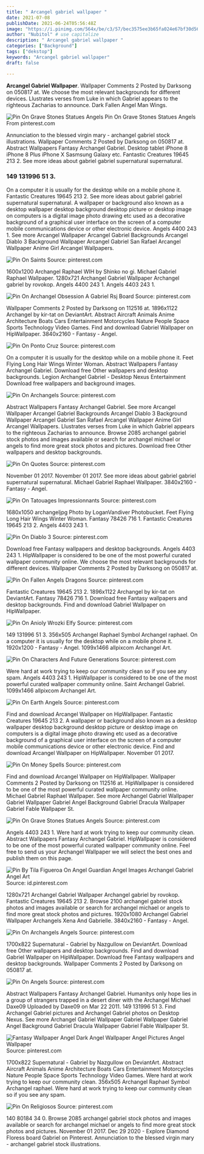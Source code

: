 ```yaml
---
title: " Arcangel gabriel wallpaper "
date: 2021-07-08
publishDate: 2021-06-24T05:56:48Z
image: "https://i.pinimg.com/564x/be/c3/57/bec3575ee3b65fa024e67bf30d56403b.jpg"
author: "Nubitol" # use capitalize
description: " Arcangel gabriel wallpaper "
categories: ["Background"]
tags: ["dekstop"]
keywords: "Arcangel gabriel wallpaper"
draft: false

---
```



**Arcangel Gabriel Wallpaper**. Wallpaper Comments 2 Posted by Darksong on 050817 at. We choose the most relevant backgrounds for different devices. Llustrates verses from Luke in which Gabriel appears to the righteous Zacharias to announce. Dark Fallen Angel Man Wings.

![Pin On Grave Stones Statues Angels](https://i.pinimg.com/originals/20/09/9c/20099c49361608fa5870e352cfe4f58c.jpg "Pin On Grave Stones Statues Angels")
Pin On Grave Stones Statues Angels From pinterest.com


Annunciation to the blessed virgin mary - archangel gabriel stock illustrations. Wallpaper Comments 2 Posted by Darksong on 050817 at. Abstract Wallpapers Fantasy Archangel Gabriel. Desktop tablet iPhone 8 iPhone 8 Plus iPhone X Sasmsung Galaxy etc. Fantastic Creatures 19645 213 2. See more ideas about gabriel gabriel supernatural supernatural.

### 149 131996 51 3.

On a computer it is usually for the desktop while on a mobile phone it. Fantastic Creatures 19645 213 2. See more ideas about gabriel gabriel supernatural supernatural. A wallpaper or background also known as a desktop wallpaper desktop background desktop picture or desktop image on computers is a digital image photo drawing etc used as a decorative background of a graphical user interface on the screen of a computer mobile communications device or other electronic device. Angels 4400 243 1. See more Arcangel Wallpaper Arcangel Gabriel Backgrounds Arcangel Diablo 3 Background Wallpaper Arcangel Gabriel San Rafael Arcangel Wallpaper Anime Girl Arcangel Wallpapers.


![Pin On Saints](https://i.pinimg.com/originals/54/e0/18/54e01855941e5672becd1a080631ffd7.jpg "Pin On Saints")
Source: pinterest.com

1600x1200 Archangel Raphael WIH by Shinko no gi. Michael Gabriel Raphael Wallpaper. 1280x721 Archangel Gabriel Wallpaper Archangel gabriel by rovokop. Angels 4400 243 1. Angels 4403 243 1.

![Pin On Archangel Obsession A Gabriel Rsj Board](https://i.pinimg.com/originals/5a/4b/45/5a4b45d7b3ddfebf4193775832c68d98.jpg "Pin On Archangel Obsession A Gabriel Rsj Board")
Source: pinterest.com

Wallpaper Comments 2 Posted by Darksong on 112516 at. 1896x1122 Archangel by kir-tat on DeviantArt. Abstract Aircraft Animals Anime Architecture Boats Cars Entertainment Motorcycles Nature People Space Sports Technology Video Games. Find and download Gabriel Wallpaper on HipWallpaper. 3840x2160 - Fantasy - Angel.

![Pin On Ponto Cruz](https://i.pinimg.com/originals/45/3c/29/453c293c8611896fc578adafb1be96e5.jpg "Pin On Ponto Cruz")
Source: pinterest.com

On a computer it is usually for the desktop while on a mobile phone it. Feet Flying Long Hair Wings Winter Woman. Abstract Wallpapers Fantasy Archangel Gabriel. Download free Other wallpapers and desktop backgrounds. Legion Archangel Gabriel - Desktop Nexus Entertainment Download free wallpapers and background images.

![Pin On Archangels](https://i.pinimg.com/474x/3b/2a/cc/3b2acce15d862a552e7431a36a07216c.jpg "Pin On Archangels")
Source: pinterest.com

Abstract Wallpapers Fantasy Archangel Gabriel. See more Arcangel Wallpaper Arcangel Gabriel Backgrounds Arcangel Diablo 3 Background Wallpaper Arcangel Gabriel San Rafael Arcangel Wallpaper Anime Girl Arcangel Wallpapers. Llustrates verses from Luke in which Gabriel appears to the righteous Zacharias to announce. Browse 2085 archangel gabriel stock photos and images available or search for archangel michael or angels to find more great stock photos and pictures. Download free Other wallpapers and desktop backgrounds.

![Pin On Quotes](https://i.pinimg.com/originals/b9/d8/e6/b9d8e6f762dde64b0c22781c43093ada.jpg "Pin On Quotes")
Source: pinterest.com

November 01 2017. November 01 2017. See more ideas about gabriel gabriel supernatural supernatural. Michael Gabriel Raphael Wallpaper. 3840x2160 - Fantasy - Angel.

![Pin On Tatouages Impressionnants](https://i.pinimg.com/originals/36/78/2e/36782eae7d25580c46aaadbc48c64dff.jpg "Pin On Tatouages Impressionnants")
Source: pinterest.com

1680x1050 archangeljpg Photo by LoganVandiver Photobucket. Feet Flying Long Hair Wings Winter Woman. Fantasy 78426 716 1. Fantastic Creatures 19645 213 2. Angels 4403 243 1.

![Pin On Diablo 3](https://i.pinimg.com/originals/6d/91/f5/6d91f5c6d6a0f494214f950630233f06.jpg "Pin On Diablo 3")
Source: pinterest.com

Download free Fantasy wallpapers and desktop backgrounds. Angels 4403 243 1. HipWallpaper is considered to be one of the most powerful curated wallpaper community online. We choose the most relevant backgrounds for different devices. Wallpaper Comments 2 Posted by Darksong on 050817 at.

![Pin On Fallen Angels Dragons](https://i.pinimg.com/originals/8b/fe/7a/8bfe7a0ea012f052815be26bfc957b7c.jpg "Pin On Fallen Angels Dragons")
Source: pinterest.com

Fantastic Creatures 19645 213 2. 1896x1122 Archangel by kir-tat on DeviantArt. Fantasy 78426 716 1. Download free Fantasy wallpapers and desktop backgrounds. Find and download Gabriel Wallpaper on HipWallpaper.

![Pin On Anioly Wrozki Elfy](https://i.pinimg.com/474x/21/76/ee/2176ee9098ce2a1d26abeefa3684b60f.jpg "Pin On Anioly Wrozki Elfy")
Source: pinterest.com

149 131996 51 3. 356x505 Archangel Raphael Symbol Archangel raphael. On a computer it is usually for the desktop while on a mobile phone it. 1920x1200 - Fantasy - Angel. 1099x1466 allpixcom Archangel Art.

![Pin On Characters And Future Generations](https://i.pinimg.com/originals/cb/fc/ed/cbfced3650981629d8887b31fe5ac87c.jpg "Pin On Characters And Future Generations")
Source: pinterest.com

Were hard at work trying to keep our community clean so if you see any spam. Angels 4403 243 1. HipWallpaper is considered to be one of the most powerful curated wallpaper community online. Saint Archangel Gabriel. 1099x1466 allpixcom Archangel Art.

![Pin On Earth Angels](https://i.pinimg.com/originals/3f/74/e3/3f74e395f0fa91875af905e682dbe1aa.jpg "Pin On Earth Angels")
Source: pinterest.com

Find and download Arcangel Wallpaper on HipWallpaper. Fantastic Creatures 19645 213 2. A wallpaper or background also known as a desktop wallpaper desktop background desktop picture or desktop image on computers is a digital image photo drawing etc used as a decorative background of a graphical user interface on the screen of a computer mobile communications device or other electronic device. Find and download Arcangel Wallpaper on HipWallpaper. November 01 2017.

![Pin On Money Spells](https://i.pinimg.com/474x/f9/9c/61/f99c6183a3a6f71df632ca1bf856c011.jpg "Pin On Money Spells")
Source: pinterest.com

Find and download Arcangel Wallpaper on HipWallpaper. Wallpaper Comments 2 Posted by Darksong on 112516 at. HipWallpaper is considered to be one of the most powerful curated wallpaper community online. Michael Gabriel Raphael Wallpaper. See more Archangel Gabriel Wallpaper Gabriel Wallpaper Gabriel Angel Background Gabriel Dracula Wallpaper Gabriel Fable Wallpaper St.

![Pin On Grave Stones Statues Angels](https://i.pinimg.com/originals/20/09/9c/20099c49361608fa5870e352cfe4f58c.jpg "Pin On Grave Stones Statues Angels")
Source: pinterest.com

Angels 4403 243 1. Were hard at work trying to keep our community clean. Abstract Wallpapers Fantasy Archangel Gabriel. HipWallpaper is considered to be one of the most powerful curated wallpaper community online. Feel free to send us your Archangel Wallpaper we will select the best ones and publish them on this page.

![Pin By Tila Figueroa On Angel Guardian Angel Images Archangel Gabriel Angel Art](https://i.pinimg.com/originals/77/eb/a0/77eba0e83df2e302d834c3a2a286b561.jpg "Pin By Tila Figueroa On Angel Guardian Angel Images Archangel Gabriel Angel Art")
Source: id.pinterest.com

1280x721 Archangel Gabriel Wallpaper Archangel gabriel by rovokop. Fantastic Creatures 19645 213 2. Browse 2100 archangel gabriel stock photos and images available or search for archangel michael or angels to find more great stock photos and pictures. 1920x1080 Archangel Gabriel Wallpaper Archangels Xena And Gabrielle. 3840x2160 - Fantasy - Angel.

![Pin On Archangels Angels](https://i.pinimg.com/originals/a0/4a/6e/a04a6e8d0c92dbafb76b8bc2a538c80b.jpg "Pin On Archangels Angels")
Source: pinterest.com

1700x822 Supernatural - Gabriel by Nazgullow on DeviantArt. Download free Other wallpapers and desktop backgrounds. Find and download Gabriel Wallpaper on HipWallpaper. Download free Fantasy wallpapers and desktop backgrounds. Wallpaper Comments 2 Posted by Darksong on 050817 at.

![Pin On Angels](https://i.pinimg.com/originals/a5/6a/c4/a56ac4fc97b182f0cf2a1f0258c49219.jpg "Pin On Angels")
Source: pinterest.com

Abstract Wallpapers Fantasy Archangel Gabriel. Humanitys only hope lies in a group of strangers trapped in a desert diner with the Archangel Michael Daxe09 Uploaded by Daxe09 on Mar 22 2011. 149 131996 51 3. Find Archangel Gabriel pictures and Archangel Gabriel photos on Desktop Nexus. See more Archangel Gabriel Wallpaper Gabriel Wallpaper Gabriel Angel Background Gabriel Dracula Wallpaper Gabriel Fable Wallpaper St.

![Fantasy Wallpaper Angel Dark Angel Wallpaper Angel Pictures Angel Wallpaper](https://i.pinimg.com/originals/97/6a/a0/976aa0c3ec4dcb95269dae76de227151.jpg "Fantasy Wallpaper Angel Dark Angel Wallpaper Angel Pictures Angel Wallpaper")
Source: pinterest.com

1700x822 Supernatural - Gabriel by Nazgullow on DeviantArt. Abstract Aircraft Animals Anime Architecture Boats Cars Entertainment Motorcycles Nature People Space Sports Technology Video Games. Were hard at work trying to keep our community clean. 356x505 Archangel Raphael Symbol Archangel raphael. Were hard at work trying to keep our community clean so if you see any spam.

![Pin On Religiosos](https://i.pinimg.com/564x/be/c3/57/bec3575ee3b65fa024e67bf30d56403b.jpg "Pin On Religiosos")
Source: pinterest.com

140 80184 34 0. Browse 2085 archangel gabriel stock photos and images available or search for archangel michael or angels to find more great stock photos and pictures. November 01 2017. Dec 29 2020 - Explore Diamond Floress board Gabriel on Pinterest. Annunciation to the blessed virgin mary - archangel gabriel stock illustrations.

